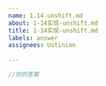 ```yaml
---
name: 1.14.unshift.md
about: 1-14实现-unshift.md
title: 1-14实现-unshift.md
labels: answer
assignees: Ustinian
            
---
```

            
<!--
小贴士：
            
🎉 恭喜你成功解决了挑战，很高兴看到你愿意分享你的答案！
            
由于用户数量的增加，Issue 池可能会很快被答案填满。为了保证 Issue 讨论的效率，在提交 Issue 前，请利用搜索查看是否有其他人分享过类似的档案。
            
你可以为其点赞，或者在 Issue 下追加你的想法和评论。如果您认为自己有不同的解法，欢迎新开 Issue 进行讨论并分享你的解题思路！
            
谢谢！
-->
            
```ts
//你的答案

```